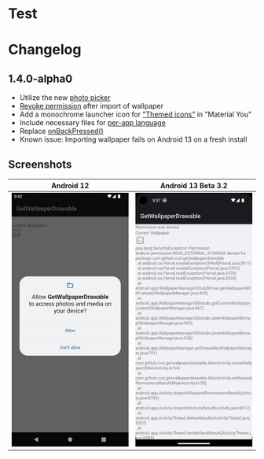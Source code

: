 # Test

# Changelog

## 1.4.0-alpha0
*   Utilize the new [photo picker](https://developer.android.com/about/versions/13/features?hl=en#photo-picker)
*   [Revoke permission](https://developer.android.com/about/versions/13/features?hl=en#developer-downgradable-permissions) after import of wallpaper
*   Add a monochrome launcher icon for ["Themed icons"](https://developer.android.com/about/versions/13/features?hl=en#themed-app-icons) in "Material You"
*   Include necessary files for [per-app language](https://developer.android.com/about/versions/13/features?hl=en#app-languages)
*   Replace [onBackPressed()](https://developer.android.com/about/versions/13/features/predictive-back-gesture)
*   Known issue: Importing wallpaper fails on Android 13 on a fresh install



## Screenshots

| Android 12 | Android 13 Beta 3.2 |
| --- | ---- |
| <img src="/screenshots/Android 12.webp" alt="Screenshot Android 12" /> | <img src="/screenshots/Android 13.png" alt="Screenshot Android 13" /> |
